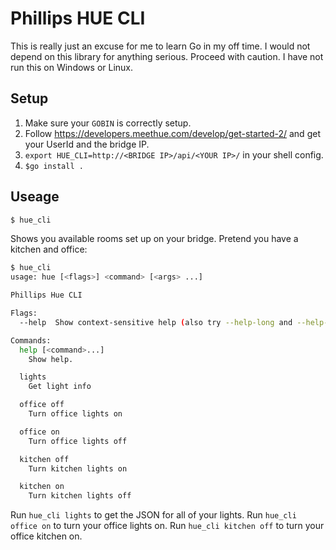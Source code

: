 # Phillips HUE CLI

This is really just an excuse for me to learn Go in my off time. I would not
depend on this library for anything serious. Proceed with caution. 
I have not run this on Windows or Linux.

## Setup

1. Make sure your `GOBIN` is correctly setup.
2. Follow https://developers.meethue.com/develop/get-started-2/ and get your UserId and the bridge IP.
3. `export HUE_CLI=http://<BRIDGE IP>/api/<YOUR IP>/` in your shell config.
2. `$go install .`


## Useage

```bash
$ hue_cli
```

Shows you available rooms set up on your bridge. Pretend you have a kitchen and office:

```bash
$ hue_cli
usage: hue [<flags>] <command> [<args> ...]

Phillips Hue CLI

Flags:
  --help  Show context-sensitive help (also try --help-long and --help-man).

Commands:
  help [<command>...]
    Show help.

  lights
    Get light info

  office off
    Turn office lights on

  office on
    Turn office lights off

  kitchen off
    Turn kitchen lights on

  kitchen on
    Turn kitchen lights off
```

Run `hue_cli lights` to get the JSON for all of your lights.
Run `hue_cli office on` to turn your office lights on.
Run `hue_cli kitchen off` to turn your office kitchen on.
